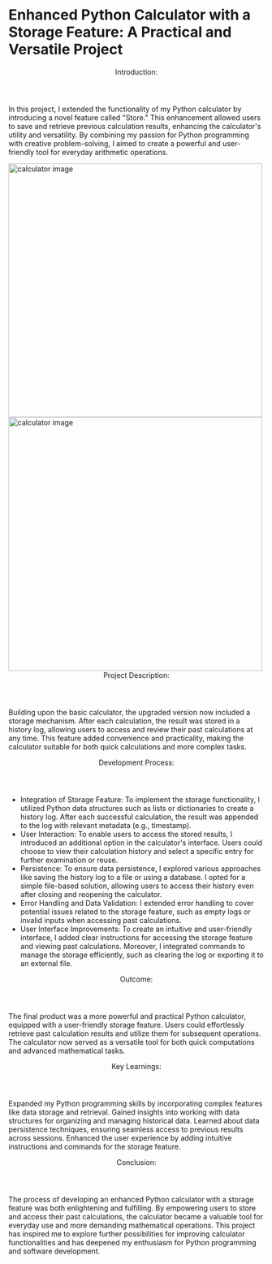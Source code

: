 <h1> Enhanced Python Calculator with a Storage Feature: A Practical and Versatile Project </h1>
<header>Introduction:</header>
<p>In this project, I extended the functionality of my Python calculator by introducing a novel feature called "Store." This enhancement allowed users to save and retrieve previous calculation results, enhancing the calculator's utility and versatility. By combining my passion for Python programming with creative problem-solving, I aimed to create a powerful and user-friendly tool for everyday arithmetic operations.
</p><div >
<img alt="calculator image" src="https://asset.cloudinary.com/dcbqkmjxq/8d3b1375e2e74633ba0dba97a81471e9" height="500px" width="auto"/>
<img alt="calculator image" src="https://ibb.co/zS8vfRq" height="500px" width="auto"/>
</div><div><header>Project Description:</header><p>Building upon the basic calculator, the upgraded version now included a storage mechanism. After each calculation, the result was stored in a history log, allowing users to access and review their past calculations at any time. This feature added convenience and practicality, making the calculator suitable for both quick calculations and more complex tasks.</p></div><div><header>Development Process:</header><ul><li>Integration of Storage Feature: To implement the storage functionality, I utilized Python data structures such as lists or dictionaries to create a history log. After each successful calculation, the result was appended to the log with relevant metadata (e.g., timestamp).</li>
<li>User Interaction: To enable users to access the stored results, I introduced an additional option in the calculator's interface. Users could choose to view their calculation history and select a specific entry for further examination or reuse.</li><li>Persistence: To ensure data persistence, I explored various approaches like saving the history log to a file or using a database. I opted for a simple file-based solution, allowing users to access their history even after closing and reopening the calculator.</li><li>Error Handling and Data Validation: I extended error handling to cover potential issues related to the storage feature, such as empty logs or invalid inputs when accessing past calculations.</li><li>User Interface Improvements: To create an intuitive and user-friendly interface, I added clear instructions for accessing the storage feature and viewing past calculations. Moreover, I integrated commands to manage the storage efficiently, such as clearing the log or exporting it to an external file.</li></ul></div>





<div>
<header>Outcome:</header> 
  <p>
The final product was a more powerful and practical Python calculator, equipped with a user-friendly storage feature. Users could effortlessly retrieve past calculation results and utilize them for subsequent operations. The calculator now served as a versatile tool for both quick computations and advanced mathematical tasks.
    
  </p>
  
</div>
<div>
<header>Key Learnings:</header> 
  <p>
    Expanded my Python programming skills by incorporating complex features like data storage and retrieval.
Gained insights into working with data structures for organizing and managing historical data.
Learned about data persistence techniques, ensuring seamless access to previous results across sessions.
Enhanced the user experience by adding intuitive instructions and commands for the storage feature.

  </p>
</div>

<div>
<header>Conclusion:</header> 
  <p>
The process of developing an enhanced Python calculator with a storage feature was both enlightening and fulfilling. By empowering users to store and access their past calculations, the calculator became a valuable tool for everyday use and more demanding mathematical operations. This project has inspired me to explore further possibilities for improving calculator functionalities and has deepened my enthusiasm for Python programming and software development.

  </p>
</div>






